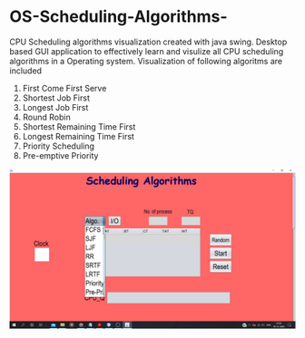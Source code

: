 # OS-Scheduling-Algorithms-

CPU Scheduling algorithms visualization created with java swing.
Desktop based GUI application to effectively learn and visulize all CPU scheduling algorithms in a Operating system.
Visualization of following algoritms are included

1. First Come First Serve
2. Shortest Job First
3. Longest Job First
4. Round Robin
5. Shortest Remaining Time First
6. Longest Remaining Time First
7. Priority Scheduling
8. Pre-emptive Priority

![](https://github.com/Divam-bot/OS-Scheduling-Algorithms-/blob/main/algorithm_selector.png)

